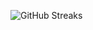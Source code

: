 ![GitHub Streaks](https://github-streaks-mqc9.onrender.com/streak/happilli/image?theme=midnight&cache_bust=1743367932&lang=ja)
